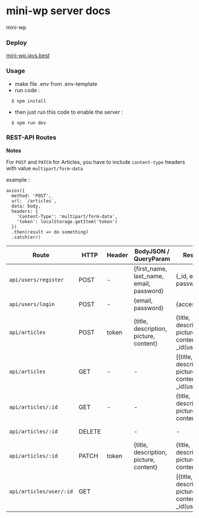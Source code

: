 # mini-wp server docs
mini-wp


### Deploy

[mini-wp.jays.best](http://mini-wp.jays.best/)

### Usage
- make file .env from .env-template
- run code :
```
  $ npm install
```
- then just run this code to enable the server :
```
  $ npm run dev
```

### REST-API Routes

**Notes** 

For `POST` and `PATCH` for Articles, you have to include `content-type` headers with value `multipart/form-data`

example :

```
axios({ 
  method: 'POST',
  url: `/articles`,
  data: body,
  headers: {
    'Content-Type': 'multipart/form-data',
    'token': localStorage.getItem('token')
  })
  .then(result => do something)
  .catch(err)
```

Route | HTTP | Header | BodyJSON / QueryParam | Response | Description | Validation
-- | -- | -- | -- | -- | -- | --
`api/users/register` | POST | - | {first_name, last_name, email, password} | {_id, email, password} | register a user | email must be valid
`api/users/login` | POST | - | {email, password} | {access_token} | login: get token | -
`api/articles` | POST | token | {title, description, picture, content} | {title, description, picture, content, _id(user)} | create a new article | -
`api/articles` | GET | - | - | [{title, description, picture, content, _id(user)}] | get list of article | -
`api/articles/:id` | GET | - | - | {title, description, picture, content} | get single article | -
`api/articles/:id` | DELETE |  | - | - | delete an article | -
`api/articles/:id` | PATCH | token | {title, description, picture, content} | {title, description, picture, content} | update article | -
`api/articles/user/:id` | GET |  | |[{title, description, picture, content, _id(user)}] |  Get all articles with user based on params `:id`  | -